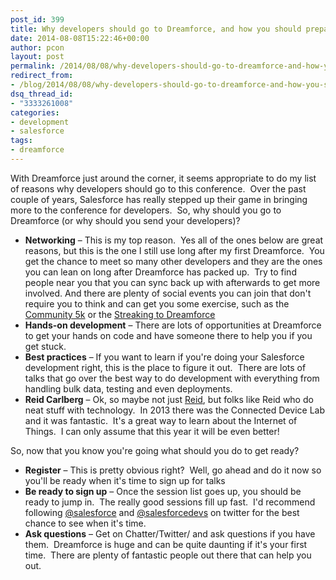 ```yaml
---
post_id: 399
title: Why developers should go to Dreamforce, and how you should prepare.
date: 2014-08-08T15:22:46+00:00
author: pcon
layout: post
permalink: /2014/08/08/why-developers-should-go-to-dreamforce-and-how-you-should-prepare/
redirect_from:
- /blog/2014/08/08/why-developers-should-go-to-dreamforce-and-how-you-should-prepare/
dsq_thread_id:
- "3333261008"
categories:
- development
- salesforce
tags:
- dreamforce
---
```

With Dreamforce just around the corner, it seems appropriate to do my list of reasons why developers should go to this conference.  Over the past couple of years, Salesforce has really stepped up their game in bringing more to the conference for developers.  So, why should you go to Dreamforce (or why should you send your developers)?

* **Networking** &#8211; This is my top reason.  Yes all of the ones below are great reasons, but this is the one I still use long after my first Dreamforce.  You get the chance to meet so many other developers and they are the ones you can lean on long after Dreamforce has packed up.  Try to find people near you that you can sync back up with afterwards to get more involved. And there are plenty of social events you can join that don't require you to think and can get you some exercise, such as the [Community 5k](https://success.salesforce.com/_ui/core/chatter/groups/GroupProfilePage?g=0F9300000001sfX) or the [Streaking to Dreamforce](https://success.salesforce.com/_ui/core/chatter/groups/GroupProfilePage?g=0F9300000001qfx&fId=0D53000001YQCk0)
* **Hands-on development** &#8211; There are lots of opportunities at Dreamforce to get your hands on code and have someone there to help you if you get stuck.
* **Best practices** &#8211; If you want to learn if you're doing your Salesforce development right, this is the place to figure it out.  There are lots of talks that go over the best way to do development with everything from handling bulk data, testing and even deployments.
* **Reid Carlberg** &#8211; Ok, so maybe not just [Reid](https://twitter.com/reidcarlberg), but folks like Reid who do neat stuff with technology.  In 2013 there was the Connected Device Lab and it was fantastic.  It's a great way to learn about the Internet of Things.  I can only assume that this year it will be even better!

So, now that you know you're going what should you do to get ready?

* **Register** &#8211; This is pretty obvious right?  Well, go ahead and do it now so you'll be ready when it's time to sign up for talks
* **Be ready to sign up** &#8211; Once the session list goes up, you should be ready to jump in.  The really good sessions fill up fast.  I'd recommend following [@salesforce](https://twitter.com/salesforce) and [@salesforcedevs](https://twitter.com/SalesforceDevs) on twitter for the best chance to see when it's time.
* **Ask questions** &#8211; Get on Chatter/Twitter/<insert social platform here> and ask questions if you have them.  Dreamforce is huge and can be quite daunting if it's your first time.  There are plenty of fantastic people out there that can help you out.